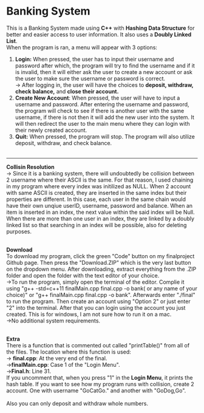 # Banking System
This is a Banking System made using **C++** with **Hashing Data Structure** for better and easier access to user information. It also uses a **Doubly Linked List**.<br> 
When the program is ran, a menu will appear with 3 options:<br>
  1) **Login:** When pressed, the user has to input their username and password after which, the program will try to find the username and if it is invalid, then it will either ask the user to create a new account or ask the user to make sure the username or password is correct.<br>
          -> After logging in, the user will have the choices to **deposit, withdraw, check balance,** and **close their account.**
  2) **Create New Account**: When pressed, the user will have to input a username and password. After entering the username and password, the program will check to see if there is another user with the same username, if there is not then it will add the new user into the system. It will then redirect the user to the main menu where they can login with their newly created account.<br>
  3) **Quit:** When pressed, the program will stop. The program will also utilize deposit, withdraw, and check balance.<br><br>

---
  
**Collisin Resolution**<br>
-> Since it is a banking system, there will undoubtedly be collision between 2 username where their ASCII is the same. For that reason, I used chaining in my program where every index was initilized as NULL. When 2 account with same ASCII is created, they are inserted in the same index but their properties are different. In this case, each user in the same chain would have their own unqiue userID, username, password and balance. When an item is inserted in an index, the next value within the said index will be Null. When there are more than one user in an index, they are linked by a doubly linked list so that searching in an index will be possible, also for deleting purposes.<br><br>

**Download**<br>
To download my program, click the green "Code" button on my finalproject Github page. Then press the "Download.ZIP" which is the very last button on the dropdown menu. After downloading, extract everything from the .ZIP folder and open the folder with the text editor of your choice.<br>
->To run the program, simply open the terminal of the editor. Complie it using "g++ -std=c++11 finalMain.cpp final.cpp -o bank( or any name of your choice)" or "g++ finalMain.cpp final.cpp -o bank". Afterwards enter "./final" to run the program. Then create an account using "Option 2" or just enter "2" into the terminal. After that you can login using the account you just created. This is for windows, I am not sure how to run it on a mac.<br>
->No additional system requirements.<br><br>

**Extra**<br>
There is a function that is commented out called "printTable()" from all of the files. The location where this function is used:<br>
-> **final.cpp**: At the very end of the final.<br>
->**finalMain.cpp**: Case 1 of the "Login Menu".<br>
->**Final.h**: Line 31.<br>
If you uncomment that, when you press "1" in the **Login Menu**, it prints the hash table. If you want to see how my program runs with collision, create 2 account. One with username "GoCatGo." and another with "GoDog,Go".<br><br>
Also you can only deposit and withdraw whole numbers.
